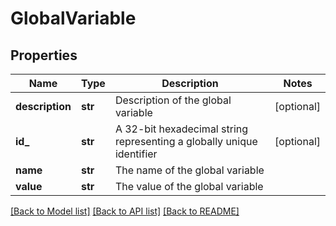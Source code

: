 # GlobalVariable

## Properties
Name | Type | Description | Notes
------------ | ------------- | ------------- | -------------
**description** | **str** | Description of the global variable | [optional] 
**id_** | **str** | A 32-bit hexadecimal string representing a globally unique identifier | [optional] 
**name** | **str** | The name of the global variable | 
**value** | **str** | The value of the global variable | 

[[Back to Model list]](../README.md#documentation-for-models) [[Back to API list]](../README.md#documentation-for-api-endpoints) [[Back to README]](../README.md)


